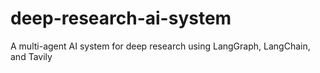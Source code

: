 # deep-research-ai-system
A multi-agent AI system for deep research using LangGraph, LangChain, and Tavily
